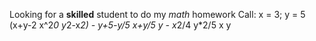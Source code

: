 Looking for a **skilled** student to do
my *math* homework
Call: x = 3; y = 5
(x+y-2 x^2*0 y*2-x*2) - y+5-y/5 x+y/5 y - x*2/4 y*2/5 x y
